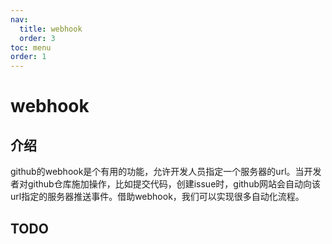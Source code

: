 ```yaml
---
nav:
  title: webhook
  order: 3
toc: menu
order: 1
---
```


# webhook

## 介绍

github的webhook是个有用的功能，允许开发人员指定一个服务器的url。当开发者对github仓库施加操作，比如提交代码，创建issue时，github网站会自动向该url指定的服务器推送事件。借助webhook，我们可以实现很多自动化流程。

## TODO
